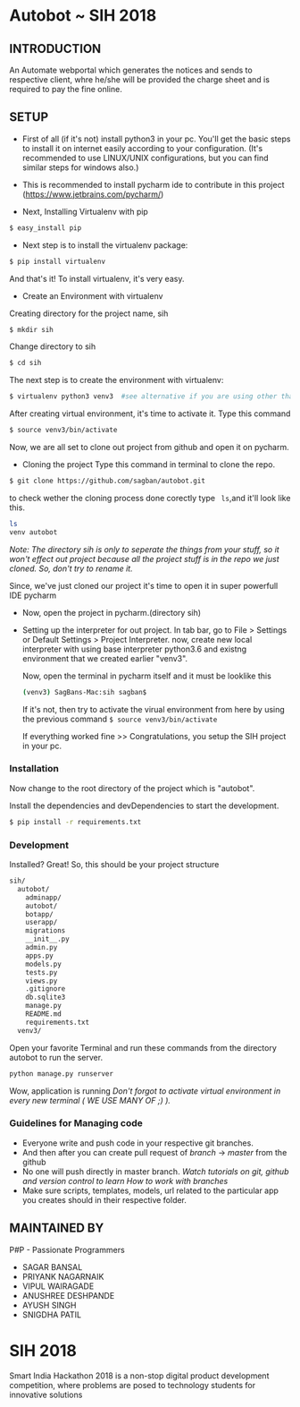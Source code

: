 # Autobot ~ SIH 2018

INTRODUCTION
------------

An Automate webportal which generates the notices and sends to respective client, whre he/she will be provided the charge sheet and is required to pay the fine online.


SETUP
-----

* First of all (if it's not) install python3 in your pc. You'll get the basic steps to install it on internet easily according to your configuration. (It's recommended to use LINUX/UNIX configurations, but you can find similar steps for windows also.)
* This is recommended to install pycharm ide to contribute in this project (https://www.jetbrains.com/pycharm/)

* Next, Installing Virtualenv with pip
```sh
$ easy_install pip
```
* Next step is to install the virtualenv package: 

```sh
$ pip install virtualenv
```

 And that's it! To install virtualenv, it's very easy.

* Create an Environment with virtualenv

Creating directory for the project name, sih
```sh
$ mkdir sih
```
 Change directory to sih
```sh
$ cd sih
```
 The next step is to create the environment with virtualenv:
```sh
$ virtualenv python3 venv3  #see alternative if you are using other than UNIX.
```
 After creating virtual environment, it's time to activate it. Type this command
```sh
$ source venv3/bin/activate
```

 Now, we are all set to clone out project from github and open it on pycharm.
 
* Cloning the project
 Type this command in terminal to clone the repo.
```sh
$ git clone https://github.com/sagban/autobot.git
```
 to check wether the cloning process done corectly type ``` ls```,and it'll look like this.
```sh
ls
venv autobot
``` 


   *Note: The directory sih is only to seperate the things from your stuff, so it won't effect out project because all the project stuff is in the repo we just cloned. So, don't try to rename it.*
  
  Since, we've just cloned our project it's time to open it in super powerfull IDE pycharm
 * Now, open the project in pycharm.(directory sih)
 * Setting up the interpreter for out project.
   In tab bar, go to File > Settings or Default Settings > Project Interpreter.
   now, create new local interpreter with using base interpreter python3.6 and existng environment that we created earlier "venv3".
    
    Now, open the terminal in pycharm itself and it must be looklike this
    ```sh
    (venv3) SagBans-Mac:sih sagban$ 
    ```
    If it's not, then try to activate the virual environment from here by using the previous command 
    ```$ source venv3/bin/activate```
    
    If everything worked fine >>
    Congratulations, you setup the SIH project in your pc.
    
    

### Installation

Now change to the root directory of the project which is "autobot".

Install the dependencies and devDependencies to start the development.

```sh
$ pip install -r requirements.txt
```

### Development

Installed? Great!
So, this should be your project structure
```sh
sih/
  autobot/
    adminapp/
    autobot/
    botapp/
    userapp/
    migrations
    __init__.py
    admin.py
    apps.py
    models.py
    tests.py
    views.py
    .gitignore
    db.sqlite3
    manage.py
    README.md
    requirements.txt
  venv3/
```

Open your favorite Terminal and run these commands from the directory autobot to run the server.

```sh
python manage.py runserver
```
Wow, application is running
*Don't forgot to activate virtual environment in every new terminal ( WE USE MANY OF ;) ).*


### Guidelines for Managing code

* Everyone write and push code in your respective git branches.
* And then after you can create pull request of *branch* -> *master* from the github
* No one will push directly in master branch.
*Watch tutorials on git, github and version control to learn How to work with branches*
* Make sure scripts, templates, models, url related to the particular app you creates should in their respective folder. 

MAINTAINED BY
-------------
P#P - Passionate Programmers
 * SAGAR BANSAL
 * PRIYANK NAGARNAIK
 * VIPUL WAIRAGADE
 * ANUSHREE DESHPANDE
 * AYUSH SINGH
 * SNIGDHA PATIL

# SIH 2018
Smart India Hackathon 2018 is a non-stop digital product development competition, where problems are posed to technology students for innovative solutions
